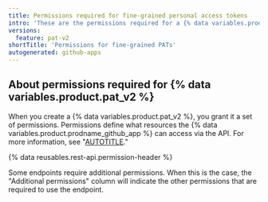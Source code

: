 ```yaml
---
title: Permissions required for fine-grained personal access tokens
intro: 'These are the permissions required for a {% data variables.product.pat_v2 %} to use each REST API endpoint that works with {% data variables.product.pat_v2 %}s.'
versions:
  feature: pat-v2
shortTitle: 'Permissions for fine-grained PATs'
autogenerated: github-apps
---
```


## About permissions required for {% data variables.product.pat_v2 %}

When you create a {% data variables.product.pat_v2 %}, you grant it a set of permissions. Permissions define what resources the {% data variables.product.prodname_github_app %} can access via the API. For more information, see "[AUTOTITLE](/authentication/keeping-your-account-and-data-secure/creating-a-personal-access-token)."

{% data reusables.rest-api.permission-header %}

Some endpoints require additional permissions. When this is the case, the "Additional permissions" column will indicate the other permissions that are required to use the endpoint.

<!-- The content of this page is rendered as a NextJS page component. -->
